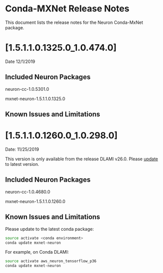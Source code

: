 # Conda-MXNet Release Notes

This document lists the release notes for the Neuron Conda-MxNet package.

# [1.5.1.1.0.1325.0_1.0.474.0]

Date 12/1/2019

## Included Neuron Packages

neuron-cc-1.0.5301.0

mxnet-neuron-1.5.1.1.0.1325.0

## Known Issues and Limitations

# [1.5.1.1.0.1260.0_1.0.298.0]

Date:  11/25/2019

This version is only available from the release DLAMI v26.0. Please [update](../dlami-release-notes.md#known-issues) to latest version.

## Included Neuron Packages

neuron-cc-1.0.4680.0

mxnet-neuron-1.5.1.1.0.1260.0

## Known Issues and Limitations

Please update to the latest conda package:

```bash
source activate <conda environment>
conda update mxnet-neuron
```

For example, on Conda DLAMI:
```bash
source activate aws_neuron_tensorflow_p36
conda update mxnet-neuron
```
